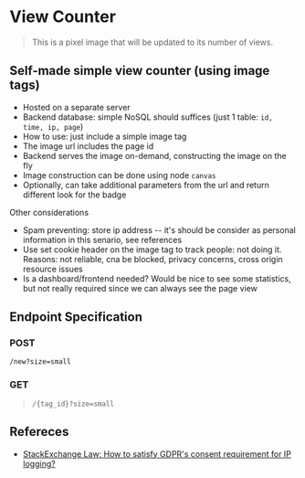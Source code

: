 # View Counter
> This is a pixel image that will be updated to its number of views.

## Self-made simple view counter (using image tags)

- Hosted on a separate server
- Backend database: simple NoSQL should suffices (just 1 table: `id, time, ip, page`)
- How to use: just include a simple image tag
- The image url includes the page id
- Backend serves the image on-demand, constructing the image on the fly
- Image construction can be done using node `canvas`
- Optionally, can take additional parameters from the url and return different look for the badge

Other considerations

- Spam preventing: store ip address -- it's should be consider as personal information in this senario, see references
- Use set cookie header on the image tag to track people: not doing it. Reasons: not reliable, cna be blocked, privacy concerns, cross origin resource issues
- Is a dashboard/frontend needed? Would be nice to see some statistics, but not really required since we can always see the page view

## Endpoint Specification

### POST

`/new?size=small`

### GET

> `/{tag_id}?size=small`

## Refereces

- [StackExchange Law: How to satisfy GDPR's consent requirement for IP logging?](https://law.stackexchange.com/questions/28603)